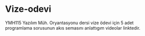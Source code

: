 # Vize-odevi
YMH115 Yazılım Müh. Oryantasyonu dersi vize ödevi için 5 adet programlama sorusunun akıs semasını anlattıgım videolar linktedir.
